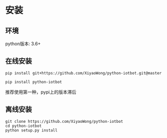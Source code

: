 # 安装

## 环境
python版本: 3.6+

## 在线安装
```shell
pip install git+https://github.com/XiyaoWong/python-iotbot.git@master
```
```shell
pip install python-iotbot
```
推荐使用第一种，pypi上的版本滞后

## 离线安装
```shell
git clone https://github.com/XiyaoWong/python-iotbot
cd python-iotbot
python setup.py install
```
